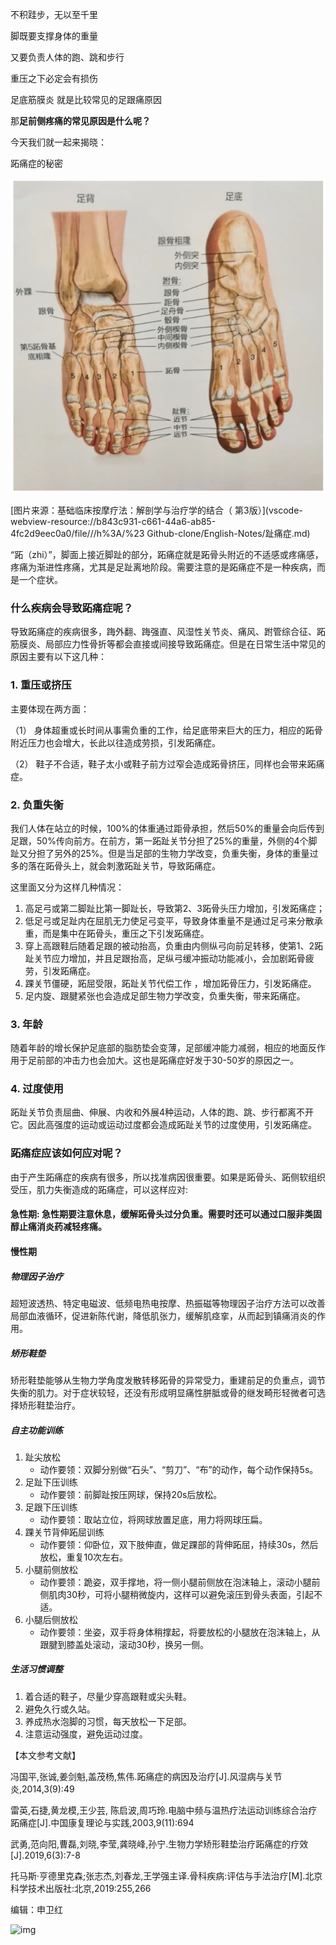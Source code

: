 不积跬步，无以至千里

脚既要支撑身体的重量

又要负责人体的跑、跳和步行

重压之下必定会有损伤

足底筋膜炎 就是比较常见的足跟痛原因

那**足前侧疼痛的常见原因是什么呢？**

今天我们就一起来揭晓：

跖痛症的秘密

<img src="./zhitong.png">

[图片来源：基础临床按摩疗法：解剖学与治疗学的结合（ 第3版）](vscode-webview-resource://b843c931-c661-44a6-ab85-4fc2d9eec0a0/file///h%3A/%23 Github-clone/English-Notes/趾痛症.md)

“跖（zhi）”，脚面上接近脚趾的部分，跖痛症就是跖骨头附近的不适感或疼痛感，疼痛为渐进性疼痛，尤其是足趾离地阶段。需要注意的是跖痛症不是一种疾病，而是一个症状。



### **什么疾病会导致跖痛症呢？**

导致跖痛症的疾病很多，踇外翻、踇强直、风湿性关节炎、痛风、跗管综合征、跖筋膜炎、局部应力性骨折等都会直接或间接导致跖痛症。但是在日常生活中常见的原因主要有以下这几种：


### 1. 重压或挤压

主要体现在两方面：

（1） 身体超重或长时间从事需负重的工作，给足底带来巨大的压力，相应的跖骨附近压力也会增大，长此以往造成劳损，引发跖痛症。

（2） 鞋子不合适，鞋子太小或鞋子前方过窄会造成跖骨挤压，同样也会带来跖痛症。

### 2. 负重失衡

我们人体在站立的时候，100%的体重通过距骨承担，然后50%的重量会向后传到足跟，50%传向前方。在前方，第一跖趾关节分担了25%的重量，外侧的4个脚趾又分担了另外的25%。但是当足部的生物力学改变，负重失衡，身体的重量过多的落在跖骨头上，就会刺激跖趾关节，导致跖痛症。

这里面又分为这样几种情况：
1. 高足弓或第二脚趾比第一脚趾长，导致第2、3跖骨头压力增加，引发跖痛症；
2. 低足弓或足趾内在屈肌无力使足弓变平，导致身体重量不是通过足弓来分散承重，而是集中在跖骨头，重压之下引发跖痛症。
3. 穿上高跟鞋后随着足跟的被动抬高，负重由内侧纵弓向前足转移，使第1、2跖趾关节应力增加，并且足跟抬高，足纵弓缓冲振动功能减小，会加剧跖骨疲劳，引发跖痛症。
4. 踝关节僵硬，跖屈受限，跖趾关节代偿工作 ，增加跖骨压力，引发跖痛症。
5. 足内旋、跟腱紧张也会造成足部生物力学改变，负重失衡，带来跖痛症。

### 3. 年龄

随着年龄的增长保护足底部的脂肪垫会变薄，足部缓冲能力减弱，相应的地面反作用于足前部的冲击力也会加大。这也是跖痛症好发于30-50岁的原因之一。

### 4. 过度使用

跖趾关节负责屈曲、伸展、内收和外展4种运动，人体的跑、跳、步行都离不开它。因此高强度的运动或运动过度都会造成跖趾关节的过度使用，引发跖痛症。

### **跖痛症应该如何应对呢？**

由于产生跖痛症的疾病有很多，所以找准病因很重要。如果是跖骨头、跖侧软组织受压，肌力失衡造成的跖痛症，可以这样应对:

#### **急性期**: 急性期要注意休息，缓解跖骨头过分负重。需要时还可以通过口服非类固醇止痛消炎药减轻疼痛。

#### 慢性期

##### 物理因子治疗

超短波透热、特定电磁波、低频电热电按摩、热振磁等物理因子治疗方法可以改善局部血液循环，促进新陈代谢，降低肌张力，缓解肌痉挛，从而起到镇痛消炎的作用。

##### 矫形鞋垫

矫形鞋垫能够从生物力学角度发散转移跖骨的异常受力，重建前足的负重点，调节失衡的肌力。对于症状较轻，还没有形成明显痛性胼胝或骨的继发畸形轻微者可选择矫形鞋垫治疗。

##### 自主功能训练

1. 趾尖放松
    + 动作要领：双脚分别做“石头”、“剪刀”、“布”的动作，每个动作保持5s。
2. 足趾下压训练
    + 动作要领：前脚趾按压网球，保持20s后放松。
3. 足跟下压训练
    + 动作要领：取站立位，将网球放置足底，用力将网球压扁。
4. 踝关节背伸跖屈训练
    + 动作要领：仰卧位，双下肢伸直，做足踝部的背伸跖屈，持续30s，然后放松，重复10次左右。
5. 小腿前侧放松
    + 动作要领：跪姿，双手撑地，将一侧小腿前侧放在泡沫轴上，滚动小腿前侧肌肉30秒，可将小腿稍微旋内，这样可以避免滚压到骨头表面，引起不适。
6. 小腿后侧放松
    + 动作要领：坐姿，双手将身体稍撑起，将要放松的小腿放在泡沫轴上，从跟腱到膝盖处滚动，滚动30秒，换另一侧。

##### 生活习惯调整
1. 着合适的鞋子，尽量少穿高跟鞋或尖头鞋。
2. 避免久行或久站。
3. 养成热水泡脚的习惯，每天放松一下足部。
4. 注意运动强度，避免运动过度。


【本文参考文献】

冯国平,张诚,姜剑魁,盖茂杨,焦伟.跖痛症的病因及治疗[J].风湿病与关节炎,2014,3(9):49

雷英,石捷,黄龙模,王少芸, 陈启波,周巧玲.电脑中频与温热疗法运动训练综合治疗跖痛症[J].中国康复理论与实践,2003,9(11):694

武勇,范向阳,曹磊,刘晓,李莹,龚晓峰,孙宁.生物力学矫形鞋垫治疗跖痛症的疗效[J].2019,6(3):7-8

托马斯·亨德里克森;张志杰,刘春龙,王学强主译.骨科疾病:评估与手法治疗[M].北京科学技术出版社:北京,2019:255,266

编辑：申卫红

![img](http://image109.360doc.com/DownloadImg/2020/08/2221/200024478_14_20200822092231380)
